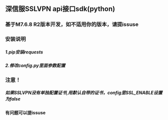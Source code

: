 ## 深信服SSLVPN api接口sdk(python)

### 基于M7.6.8 R2版本开发，如不适用你的版本，请提issuse

### 安装说明

##### 1.pip安装requests

##### 2.修改config.py里面参数配置 

### 注意！

##### 如果SSLVPN没有单独配置证书,用默认自带的证书，config里SSL_ENABLE设置为false


#### 有问题可以提issuse